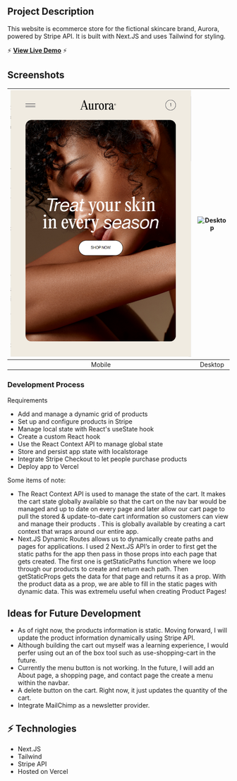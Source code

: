 
## **Project Description**

This website is ecommerce store for the fictional skincare brand, Aurora, powered by Stripe API. It is built with Next.JS and uses Tailwind for styling. 

⚡️ **[View Live Demo](https://ecomm-site.vercel.app/)** ⚡️


## Screenshots

| ![Mobile](public/images/mobilehero.PNG) | ![Desktop](public/images/desktop-hero.PNG) |
| :---------------------------------------: | :------------------------------------: |
|                Mobile                     |                Desktop                 |

### **Development Process**

Requirements

- Add and manage a dynamic grid of products
- Set up and configure products in Stripe
- Manage local state with React's useState hook
- Create a custom React hook
- Use the React Context API to manage global state
- Store and persist app state with localstorage
- Integrate Stripe Checkout to let people purchase products
- Deploy app to Vercel

Some items of note:

- The React Context API is used to manage the state of the cart. It makes the cart state globally available so that the cart on the nav bar would be managed and up to date on every page and later allow our cart page to pull the stored & update-to-date cart information so customers can view and manage their products . This is globally available by creating a cart context that wraps around our entire app.
- Next.JS Dynamic Routes allows us to dynamically create paths and pages for applications. I used 2 Next.JS API’s in order to first get the static paths for the app then pass in those props into each page that gets created. The first one is getStaticPaths function where we loop through our products to create and return each path. Then getStaticProps gets the data for that page and returns it as a prop. With the product data as a prop, we are able to fill in the static pages with dynamic data. This was extremelu useful when creating Product Pages!

## **Ideas for Future Development**

- As of right now, the products information is static. Moving forward, I will update the product information dynamically using Stripe API.
- Although building the cart out myself was a learning experience, I would perfer using out an of the box tool such as use-shopping-cart in the future.
- Currently the menu button is not working. In the future, I will add an About page, a shopping page, and contact page the create a menu within the navbar.
- A delete button on the cart. Right now, it just updates the quantity of the cart.
- Integrate MailChimp as a newsletter provider.

## **⚡️ Technologies**

- Next.JS
- Tailwind
- Stripe API
- Hosted on Vercel

